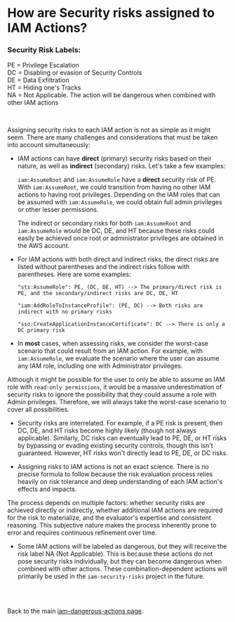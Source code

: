 # How are Security risks assigned to IAM Actions? 


### Security Risk Labels: 
PE = Privilege Escalation                    
DC = Disabling or evasion of Security Controls     
DE = Data Exfiltration                             
HT = Hiding one's Tracks     
NA = Not Applicable. The action will be dangerous when combined with other IAM actions

<br />

Assigning security risks to each IAM action is not as simple as it might seem. There are many challenges and considerations that must be taken into account simultaneously:

- IAM actions can have **direct** (primary) security risks based on their nature, as well as **indirect** (secondary) risks. Let's take a few examples: 

    ```iam:AssumeRoot``` and ```iam:AssumeRole``` have a **direct** security risk of PE. With ```iam:AssumeRoot```, we could transition from having no other IAM actions to having root privileges. Depending on the IAM roles that can be assumed with ```iam:AssumeRole```, we could obtain full admin privileges or other lesser permissions.

    The indirect or secondary risks for both  ```iam:AssumeRoot``` and ```iam:AssumeRole```  would be DC, DE, and HT because these risks could easily be achieved once root or administrator privileges are obtained in the AWS account.


- For IAM actions with both direct and indirect risks, the direct risks are listed without parentheses and the indirect risks follow with parentheses. Here are some examples:

   ```
   "sts:AssumeRole": PE, (DC, DE, HT) --> The primary/direct risk is PE, and the secondary/indirect risks are DC, DE, HT

   "iam:AddRoleToInstanceProfile": (PE, DC) --> Both risks are indirect with no primary risks 

   "sso:CreateApplicationInstanceCertificate": DC --> There is only a DC primary risk
   ```

- In **most** cases, when assessing risks, we consider the worst-case scenario that could result from an IAM action. For example, with ```iam:AssumeRole```, we evaluate the scenario where the user can assume any IAM role, including one with Administrator privileges. 

Although it might be possible for the user to only be able to assume an IAM role with ```read-only permissions```, it would be a massive underestimation of security risks to ignore the possibility that they could assume a role with Admin privileges. Therefore, we will always take the worst-case scenario to cover all possibilities.


- Security risks are interrelated. For example, if a PE risk is present, then DC, DE, and HT risks become highly likely (though not always applicable). Similarly, DC risks can eventually lead to PE, DE, or HT risks by bypassing or evading existing security controls, though this isn't guaranteed. However, HT risks won't directly lead to PE, DE, or DC risks.


- Assigning risks to IAM actions is not an exact science. There is no precise formula to follow because the risk evaluation process relies heavily on risk tolerance and deep understanding of each IAM action's effects and impacts. 

The process depends on multiple factors: whether security risks are achieved directly or indirectly, whether additional IAM actions are required for the risk to materialize, and the evaluator's expertise and consistent reasoning. This subjective nature makes the process inherently prone to error and requires continuous refinement over time.

- Some IAM actions will be labeled as dangerous, but they will receive the risk label NA (Not Applicable). This is because these actions do not pose security risks individually, but they can become dangerous when combined with other actions. These combination-dependent actions will primarily be used in the ```iam-security-risks``` project in the future.

<br />
<br />

Back to the main [iam-dangerous-actions page](https://github.com/ZiyadAlmbasher/iam-dangerous-actions).
